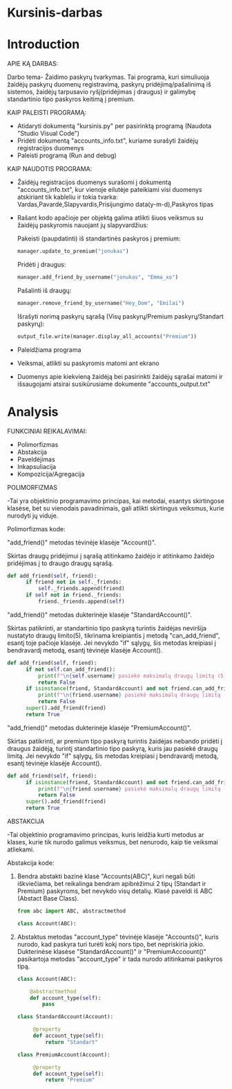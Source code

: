# Kursinis-darbas

# Introduction

APIE KĄ DARBAS:

Darbo tema- Žaidimo paskyrų tvarkymas. Tai programa, kuri simuliuoja žaidėjų paskyrų duomenų registravimą, paskyrų pridėjimą/pašalinimą iš sistemos, žaidėjų tarpusavio ryšį(pridėjimas į draugus) ir galimybę standartinio tipo paskyros keitimą į premium.

KAIP PALEISTI PROGRAMĄ:
+ Atidaryti dokumentą "kursinis.py" per pasirinktą programą (Naudota "Studio Visual Code")
+ Pridėti dokumentą "accounts_info.txt", kuriame surašyti žaidėjų registracijos duomenys
+ Paleisti programą (Run and debug)

KAIP NAUDOTIS PROGRAMA:
+ Žaidėjų registracijos duomenys surašomi į dokumentą "accounts_info.txt", kur vienoje eilutėje pateikiami visi duomenys atskiriant tik kableliu ir tokia tvarka: Vardas,Pavardė,Slapyvardis,Prisijungimo data(y-m-d),Paskyros tipas
+ Rašant kodo apačioje per objektą galima atlikti šiuos veiksmus su žaidėjų paskyromis nauojant jų slapyvardžius:
  
    Pakeisti (paupdatinti) iš standartinės paskyros į premium:
    ```python
    manager.update_to_premium("jonukas")
    ```

    Pridėti į draugus:
    ```python
    manager.add_friend_by_username("jonukas", "Emma_xo")
    ```

    Pašalinti iš draugų:
    ```python
    manager.remove_friend_by_username("Hey_Dom", "Emilai")
    ```
    Išrašyti norimą paskyrų sąrašą (Visų paskyrų/Premium paskyrų/Standart paskyrų):
    ```python
    output_file.write(manager.display_all_accounts("Premium"))
    ```

+ Paleidžiama programa
+ Veiksmai, atlikti su paskyromis matomi ant ekrano
+ Duomenys apie kiekvieną žaidėją bei pasirinkti žaidėjų sąrašai matomi ir išsaugojami atsirai susikūrusiame dokumente "accounts_output.txt"
  

# Analysis

FUNKCINIAI REIKALAVIMAI:
+ Polimorfizmas
+ Abstakcija
+ Paveldėjimas
+ Inkapsuliacija
+ Kompozicija/Agregacija


POLIMORFIZMAS

-Tai yra objektinio programavimo principas, kai metodai, esantys skirtingose klasėse, bet su vienodais pavadinimais, gali atlikti skirtingus veiksmus, kurie nurodyti jų viduje.

Polimorfizmas kode:
  
  "add_friend()" metodas tėvinėje klasėje "Account()".
  
  Skirtas draugų pridėjimui į sąrašą atitinkamo žaidėjo ir atitinkamo žaidėjo pridėjimas į to       draugo draugų sąrašą.
  ```python
  def add_friend(self, friend):
        if friend not in self._friends:
            self._friends.append(friend)
        if self not in friend._friends:
            friend._friends.append(self)
  ```
  "add_friend()" metodas dukterinėje klasėje "StandardAccount()".
  
  Skirtas patikrinti, ar standartinio tipo paskyrą turintis žaidėjas neviršija nustatyto draugų     limito(5), tikrinama kreipiantis į metodą "can_add_friend", esantį toje pačioje klasėje. Jei     nevykdo "if" sąlygų, šis metodas kreipiasi į bendravardį metodą, esantį tėvinėje klasėje         Account().
  ```python
  def add_friend(self, friend):
        if not self.can_add_friend():
            print(f"\n{self.username} pasiekė maksimalų draugų limitą (5).\n")
            return False
        if isinstance(friend, StandardAccount) and not friend.can_add_friend():
            print(f"\n{friend.username} pasiekė maksimalų draugų limitą (5).\n")
            return False
        super().add_friend(friend)
        return True
  ```
  "add_friend()" metodas dukterinėje klasėje "PremiumAccount()".
  
  Skirtas patikrinti, ar premium tipo paskyrą turintis žaidėjas nebando pridėti į draugus           žaidėją, turintį standartinio tipo paskyrą, kuris jau pasiekė draugų limitą. Jei nevykdo "if"    sąlygų, šis metodas kreipiasi į bendravardį metodą, esantį tėvinėje klasėje Account().
  ```python
  def add_friend(self, friend):
        if isinstance(friend, StandardAccount) and not friend.can_add_friend():
            print(f"\n{friend.username} pasiekė maksimalų draugų limitą (5).\n")
            return False
        super().add_friend(friend)
        return True
  ```

ABSTAKCIJA

-Tai objektinio programavimo principas, kuris leidžia kurti metodus ar klases, kurie tik nurodo galimus veiksmus, bet nenurodo, kaip tie veiksmai atliekami.

Abstakcija kode:

  1) Bendra abstakti bazinė klasė "Accounts(ABC)", kuri negali būti iškviečiama, bet reikalinga bendram apibrėžimui 2 tipų (Standart ir Premium) paskyroms, bet nevykdo visų detalių. Klasė paveldi iš ABC (Abstact Base Class).
     ```python
     from abc import ABC, abstractmethod

     class Account(ABC):
     ```
  2) Abstaktus metodas "account_type" tėvinėje klasėje "Accounts()", kuris nurodo, kad paskyra turi turėti kokį nors tipo, bet nepriskiria jokio. Dukterinėse klasėse "StandardAccount()" ir "PremiumAccoount()" pasikartoja metodas "account_type" ir tada nurodo atitinkamai paskyros tipą.
     ```python
     class Account(ABC):
     
         @abstractmethod
         def account_type(self):
             pass
     ```

     ```python
     class StandardAccount(Account):

          @property
          def account_type(self):
              return "Standart"
     ```
     ```python
     class PremiumAccount(Account):

          @property
          def account_type(self):
              return "Premium"
     ```



    
    

